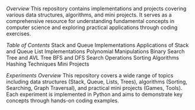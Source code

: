 *Overview*
This repository contains implementations and projects covering various data structures, algorithms, and mini projects. It serves as a comprehensive resource for understanding fundamental concepts in computer science and exploring practical applications through coding exercises.

*Table of Contents*
Stack and Queue Implementations
Applications of Stack and Queue
List Implementations
Polynomial Manipulations
Binary Search Tree and AVL Tree
BFS and DFS
Search Operations
Sorting Algorithms
Hashing Techniques
Mini Projects

*Experiments Overview*
This repository covers a wide range of topics including data structures (Stack, Queue, Lists, Trees), algorithms (Sorting, Searching, Graph Traversal), and practical mini projects (Games, Tools). Each experiment is implemented in Python and aims to demonstrate key concepts through hands-on coding examples.
